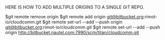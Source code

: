 
HERE IS HOW TO ADD MULTIPLE ORIGINS TO A SINGLE GIT REPO.

$git remote remove origin
$git remote add origin git@bitbucket.org:rimot-io/cloudcomm.git
$git remote set-url --add --push origin git@bitbucket.org:rimot-io/cloudcomm.git
$git remote set-url --add --push origin http://bitbucket.nautel.com:7990/scm/titan/cloudcomm.git


